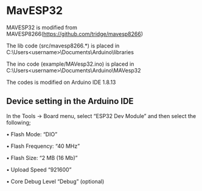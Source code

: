 # MavESP32
MAVESP32 is modified from MAVESP8266(https://github.com/tridge/mavesp8266)

The lib code (src/mavesp8266.*) is placed in C:\Users\<username>\Documents\Arduino\libraries

The ino code (example/MAVesp32.ino) is placed in C:\Users\<username>\Documents\Arduino\MAVesp32

The codes is modified on Arduino IDE 1.8.13

## Device setting in the Arduino IDE
In the Tools -> Board menu, select “ESP32 Dev Module” and then select the following; 

•   Flash Mode: “DIO” 

•   Flash Frequency: “40 MHz”

•   Flash Size: “2 MB (16 Mb)” 

•   Upload Speed “921600” 

•   Core Debug Level “Debug” (optional) 
